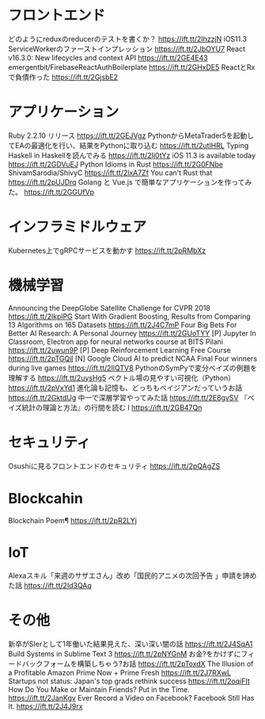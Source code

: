 # フロントエンド
どのようにreduxのreducerのテストを書くか？ https://ift.tt/2IhzzjN
iOS11.3 ServiceWorkerのファーストインプレッション https://ift.tt/2JbOYU7
React v16.3.0: New lifecycles and context API https://ift.tt/2GE4E43
emergentbit/FirebaseReactAuthBoilerplate https://ift.tt/2GHxDE5
ReactとRxで負債作った https://ift.tt/2GjsbE2

# アプリケーション
Ruby 2.2.10 リリース https://ift.tt/2GEJVgz
PythonからMetaTrader5を起動してEAの最適化を行い、結果をPythonに取り込む https://ift.tt/2utlHRL
Typing Haskell in Haskellを読んでみる https://ift.tt/2Ij0tYz
iOS 11.3 is available today https://ift.tt/2GDVuEJ
Python Idioms in Rust https://ift.tt/2G0FNbe
ShivamSarodia/ShivyC https://ift.tt/2lxA7Zf
You can't Rust that https://ift.tt/2pUJDrq
Golang と Vue.js で簡単なアプリケーションを作ってみた。 https://ift.tt/2GGUfVp

# インフラミドルウェア
Kubernetes上でgRPCサービスを動かす https://ift.tt/2pRMbXz

# 機械学習
Announcing the DeepGlobe Satellite Challenge for CVPR 2018 https://ift.tt/2IkplPG
Start With Gradient Boosting, Results from Comparing 13 Algorithms on 165 Datasets https://ift.tt/2J4C7mP
Four Big Bets For Better AI Research: A Personal Journey https://ift.tt/2GUoTYY
[P] Jupyter In Classroom, Electron app for neural networks course at BITS Pilani https://ift.tt/2uwun9P
[P] Deep Reinforcement Learning Free Course https://ift.tt/2pTGQil
[N] Google Cloud AI to predict NCAA Final Four winners during live games https://ift.tt/2IlQTV8
PythonのSymPyで変分ベイズの例題を理解する https://ift.tt/2uysHg5
ベクトル場の見やすい可視化（Python） https://ift.tt/2pVxYd1
進化論も記憶も、どっちもベイジアンだっていうお話 https://ift.tt/2GktdUg
中一で深層学習やってみた話 https://ift.tt/2E8gvSV
『ベイズ統計の理論と方法』の行間を読む I https://ift.tt/2GB47Qn

# セキュリティ
Osushiに見るフロントエンドのセキュリティ https://ift.tt/2pQAgZS

# Blockcahin
Blockchain Poem¶ https://ift.tt/2pR2LYj

# IoT
Alexaスキル「来週のサザエさん」改め「国民的アニメの次回予告 」申請を諦めた話 https://ift.tt/2Id3QAq

# その他
新卒がSIerとして1年働いた結果見えた、深い深い闇の話 https://ift.tt/2J4SqA1
Build Systems in Sublime Text 3 https://ift.tt/2pNYGnM
お金?をかけずにフィードバックフォームを構築しちゃう?お話 https://ift.tt/2pToxdX
The Illusion of a Profitable Amazon Prime Now + Prime Fresh https://ift.tt/2J7RXwL
Startups not status: Japan's top grads rethink success https://ift.tt/2oqiFIt
How Do You Make or Maintain Friends? Put in the Time. https://ift.tt/2JanKgv
Ever Record a Video on Facebook? Facebook Still Has It. https://ift.tt/2J4J9rx
